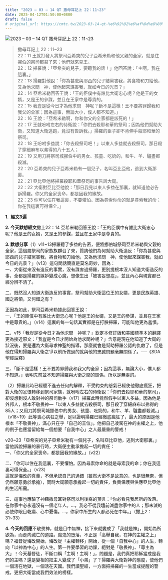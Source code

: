 ```yaml
---
title: "2023 – 03 – 14 QT 撒母耳記上 22：11~23"
date: 2025-04-12T01:50:08+0800
draft: false
# original_url: https://cmtc.tw/2023-03-14-qt-%e6%92%92%e6%af%8d%e8%80%b3%e8%a8%98%e4%b8%8a-22%ef%bc%9a1123
---
```


![2023 – 03 – 14 QT 撒母耳記上 22：11~23](/images/qt.jpg  "2023 – 03 – 14 QT 撒母耳記上 22：11~23")

> 撒母耳記上 22：11~23  
> 22：11 王就打發人將祭司亞希突的兒子亞希米勒和他父親的全家，就是住挪伯的祭司都召了來；他們就來見王。  
> 22：12 掃羅說：「亞希突的兒子，要聽我的話！」他回答說：「主啊，我在這裏。」  
> 22：13 掃羅對他說：「你為甚麼與耶西的兒子結黨害我，將食物和刀給他，又為他求問　神，使他起來謀害我，就如今日的光景？」  
> 22：14 亞希米勒回答王說：「王的臣僕中有誰比大衛忠心呢？他是王的女婿，又是王的參謀，並且在王家中是尊貴的。  
> 22：15 我豈是從今日才為他求問　神呢？斷不是這樣！王不要將罪歸我和我父的全家；因為這事，無論大小，僕人都不知道。」  
> 22：16 王說：「亞希米勒啊，你和你父的全家都是該死的！」  
> 22：17 王就吩咐左右的侍衛說：「你們去殺耶和華的祭司；因為他們幫助大衛，又知道大衛逃跑，竟沒有告訴我。」掃羅的臣子卻不肯伸手殺耶和華的祭司。  
> 22：18 王吩咐多益說：「你去殺祭司吧！」以東人多益就去殺祭司，那日殺了穿細麻布以弗得的八十五人；  
> 22：19 又用刀將祭司城挪伯中的男女、孩童、吃奶的，和牛、羊、驢盡都殺滅。  
> 22：20 亞希突的兒子亞希米勒有一個兒子，名叫亞比亞他，逃到大衛那裏。  
> 22：21 亞比亞他將掃羅殺耶和華祭司的事告訴大衛。  
> 22：22 大衛對亞比亞他說：「那日我見以東人多益在那裏，就知道他必告訴掃羅。你父的全家喪命，都是因我的緣故。  
> 22：23 你可以住在我這裏，不要懼怕。因為尋索你命的就是尋索我的命；你在我這裏可得保全。」

**1.  經文3遍**

**2. 今天默想經文**撒上22：14 亞希米勒回答王說：「王的臣僕中有誰比大衛忠心呢？他是王的女婿，又是王的參謀，並且在王家中是尊貴的。

**3. 默想分享**（1）v11~13掃羅聽了多益的告密，便將挪伯城祭司亞希米勒與父親的全家，這個屬祭司的家族族群召了來，質詢他們為何幫助大衛造反：「你為甚麼與耶西的兒子結黨害我，將食物和刀給他，又為他求問　神，使他起來謀害我，就如今日的光景？」（v13）這句問話簡直是莫名奇妙，因為：  
一、大衛從來沒有造反的事實，沒有謀害過掃羅，更別提根本沒人知道大衛造反的事，全都是掃羅的嫉妒變成心魔，想像生出「被害妄想症」，並且內心與現實都已經分辨不清了。

二、既然沒人知道大衛造反的事實，祭司幫助大衛這位王的女婿，更是民族英雄、國之將領，又何錯之有？

正因為如此，祭司亞希米勒據此回答王說：  
一、「王的臣僕中有誰比大衛忠心呢？他是王的女婿，又是王的參謀，並且在王家中是尊貴的。」（v14）這裏的每一句話其實都是在打臉掃羅，可能叫他更為羞憤。

二、v15「我豈是從今日才為他求問　神呢？」欽定本修訂版和美國標準本的翻譯更為接近原文：「我豈是今日才開始為他求問神呢？」含意是現在他知道了大衛的狀況後，要是還為大衛尋求神聖的指導，那麼就會是幫助掃羅公認的仇敵了，但是他在得知掃羅與大衛之爭以前所做過的就與他的忠誠問題毫無關係了。──《SDA聖經註釋》

三、「斷不是這樣！王不要將罪歸我和我父的全家；因為這事，無論大小，僕人都不知道。」表明先前並不知道掃羅與大衛之間的關係，所以是無辜的。

（2）掃羅此時已經聽不進去任何的解釋，不受約束的怒氣已經使他徹底瘋狂，把對大衛的忿恨轉移到祭司家族，就吩咐左右的侍衛說：「你們去殺耶和華的祭司」，卻沒想到沒人敢對神的祭司動手（v17）掃羅此時竟然假手以東人多益，因為他是外邦人，根本不敬畏神—「以東人多益就去殺祭司，那日殺了穿細麻布以弗得的85人；又用刀將祭司城挪伯中的男女、孩童、吃奶的，和牛、羊、驢盡都殺滅。」（v18~19）此等喪心病狂之舉，足以證明掃羅已經徹底瘋狂了，最大的原因是他根本「不敬畏神」，滿心只在乎「自己的王位」。他把自己凌駕在神的主權之上，他的例子也應當留給每一個想要「自我中心」之人最嚴重的警戒！

v20~23「亞希突的兒子亞希米勒有一個兒子，名叫亞比亞他，逃到大衛那裏。」當他訴說掃羅的暴行時，大衛便主動承擔起一切的責任：  
一、「你父的全家喪命，都是因我的緣故。」（v22）

二、「你可以住在我這裏，不要懼怕。因為尋索你命的就是尋索我的命；你在我這裏可得保全。」（v23）  
這就是悔改的真義，不但承認自己的過錯（雖然大衛不是故意的，也是很無奈，但仍然願意勇於承擔），同時大衛願意承擔起一切的責任，負責保護與供應亞比亞他的生活所需。

三、這事也應驗了神藉撒母耳對祭司以利後裔的預言：「你必看見我居所的敗落。在你家中必永遠沒有一個老年人。…，我必不從我壇前滅盡你家中的人；那未滅的必使你眼目乾癟、心中憂傷。…，你家中所生的人都必死在中年。」（撒上2：31~33）

**4. 今天的回應**不敬畏神，就是目中無神，接下來就變成了「我就是神」，開始為所欲為，而走向滅亡的道路。魔鬼的墮落，不正是「高舉自我，在神的主權之上」嗎？福音從悔改開始，悔改從「主權轉移」開始，從一個「自我中心」的人生，轉向「以神為中心」的人生。第一件要學習的功課，絕對是「敬畏神」、「尊主為大」！今天基督徒，不斷口稱「主啊！主啊！」，問題是，我們真把耶穌當成是我們的主嗎？還是變相的把主人變成了「小弟」了？掃羅與大衛對神的態度，使他們一個活在地獄，一個活在天國。我們讀聖經，一方面把掃羅的一生當成提醒的警戒，更把大衛當成我們效法的榜樣。